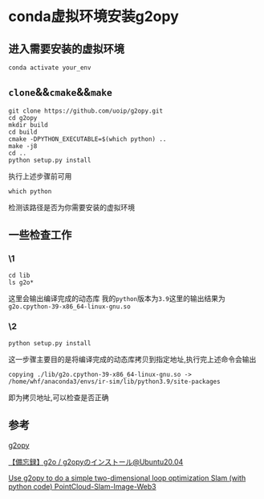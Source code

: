 # conda虚拟环境安装g2opy

## 进入需要安装的虚拟环境

```shell
conda activate your_env
```

## `clone`&&`cmake`&&`make`

```shell
git clone https://github.com/uoip/g2opy.git
cd g2opy
mkdir build
cd build
cmake -DPYTHON_EXECUTABLE=$(which python) ..
make -j8
cd ..
python setup.py install
```

执行上述步骤前可用
```shell
which python
```

检测该路径是否为你需要安装的虚拟环境

## 一些检查工作

### \1

```shell
cd lib
ls g2o*
```

这里会输出编译完成的动态库
我的`python`版本为`3.9`这里的输出结果为
`g2o.cpython-39-x86_64-linux-gnu.so`

### \2

```shell
python setup.py install
```

这一步骤主要目的是将编译完成的动态库拷贝到指定地址,执行完上述命令会输出

```shell
copying ./lib/g2o.cpython-39-x86_64-linux-gnu.so -> /home/whf/anaconda3/envs/ir-sim/lib/python3.9/site-packages
```

即为拷贝地址,可以检查是否正确


## 参考

[g2opy](https://github.com/uoip/g2opy.git)

[【備忘録】g2o / g2opyのインストール@Ubuntu20.04 ](https://novnote.com/g2o-g2opy-install/762/)

[Use g2opy to do a simple two-dimensional loop optimization Slam (with python code)
PointCloud-Slam-Image-Web3](https://medium.com/ros-c-other/use-g2opy-to-do-a-simple-two-dimensional-loop-optimization-slam-with-python-code-9a42fc18fcf8)